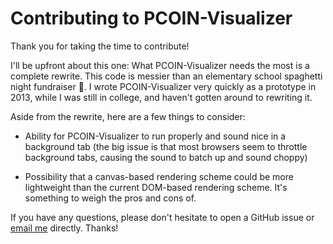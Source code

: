 # Contributing to PCOIN-Visualizer

Thank you for taking the time to contribute!

I'll be upfront about this one: What PCOIN-Visualizer needs the most is a complete rewrite. This code is messier than an elementary school spaghetti night fundraiser 🍝. I wrote PCOIN-Visualizer very quickly as a prototype in 2013, while I was still in college, and haven't gotten around to rewriting it.

Aside from the rewrite, here are a few things to consider:

* Ability for PCOIN-Visualizer to run properly and sound nice in a background tab (the big issue is that most browsers seem to throttle background tabs, causing the sound to batch up and sound choppy)

* Possibility that a canvas-based rendering scheme could be more lightweight than the current DOM-based rendering scheme. It's something to weigh the pros and cons of.

If you have any questions, please don't hesitate to open a GitHub issue or [email me](https://www.maxlaumeister.com/contact/) directly. Thanks!
